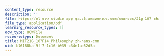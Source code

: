 ```yaml
---
content_type: resource
description: ''
file: https://ol-ocw-studio-app-qa.s3.amazonaws.com/courses/21g-107-chinese-i-streamlined-fall-2014/b76188ba9ff71c16b939c34e1ae52d5a_MIT21G_107F14_Philosophy_zh-hans-cmn.pdf
file_type: application/pdf
learning_resource_types: []
ocw_type: OCWFile
resourcetype: Document
title: MIT21G_107F14_Philosophy_zh-hans-cmn
uid: b76188ba-9ff7-1c16-b939-c34e1ae52d5a
---
```

